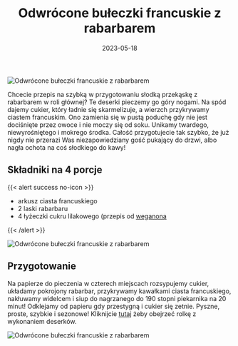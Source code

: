 ﻿---
title: "Odwrócone bułeczki francuskie z rabarbarem"
date: 2023-05-18
categories:
- desery
tags:
- ciasto francuskie
- rabarbar
- bez laktozy
- wegańskie
thumbnailImagePosition: "top"
---
![Odwrócone bułeczki francuskie z rabarbarem](/img/Odwrócone-babeczki-francuskie-z-rabarbarem/Odwrocone-buleczki-francuskie-z-rabarbarem-1.jpg)

Chcecie przepis na szybką w przygotowaniu słodką przekąskę z rabarbarem w roli głównej? Te deserki pieczemy go góry nogami. Na spód dajemy cukier, który ładnie się skarmelizuje, a wierzch przykrywamy ciastem francuskim. Ono zamienia się w pustą poduchę gdy nie jest dociśnięte przez owoce i nie moczy się od soku. Unikamy twardego, niewyrośniętego i mokrego środka. Całość przygotujecie tak szybko, że już nigdy nie przerazi Was niezapowiedziany gość pukający do drzwi, albo nagła ochota na coś słodkiego do kawy! 
<!--more-->

## Składniki na 4 porcje
{{< alert success no-icon >}}
- arkusz ciasta francuskiego
- 2 laski rabarbaru
- 4 łyżeczki cukru lilakowego (przepis od [weganona](https://weganon.pl/cukier-lilakowy/)

{{< /alert >}}

![Odwrócone bułeczki francuskie z rabarbarem](/img/Odwrócone-babeczki-francuskie-z-rabarbarem/Odwrocone-buleczki-francuskie-z-rabarbarem-2.jpg)

## Przygotowanie
Na papierze do pieczenia w czterech miejscach rozsypujemy cukier, układamy pokrojony rabarbar, przykrywamy kawałkami ciasta francuskiego, nakłuwamy widelcem i siup do nagrzanego do 190 stopni piekarnika na 20 minut!
Odklejamy od papieru gdy przestygną i cukier się zetnie.
Pyszne, proste, szybkie i sezonowe!
Kliknijcie [tutaj](https://www.instagram.com/reel/CsYZHcZpiPD/?utm_source=ig_web_copy_link&igshid=MmJiY2I4NDBkZg==) żeby obejrzeć rolkę z wykonaniem deserków.

![Odwrócone bułeczki francuskie z rabarbarem](/img/Odwrócone-babeczki-francuskie-z-rabarbarem/Odwrocone-buleczki-francuskie-z-rabarbarem-3.jpg)
